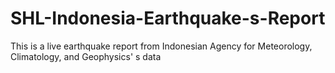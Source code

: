 # SHL-Indonesia-Earthquake-s-Report
This is a live earthquake report from Indonesian Agency for Meteorology, Climatology, and Geophysics' s data

